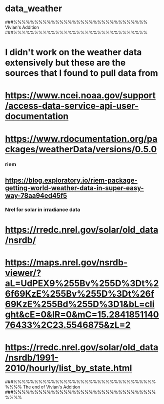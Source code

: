 # data_weather

###%%%%%%%%%%%%%%%%%%%%%%%%%%%%%%%%
Vivian's Addition
###%%%%%%%%%%%%%%%%%%%%%%%%%%%%%%%%

# I didn't work on the weather data extensively but these are the sources that I found to pull data from  


# https://www.ncei.noaa.gov/support/access-data-service-api-user-documentation


# https://www.rdocumentation.org/packages/weatherData/versions/0.5.0

### riem
## https://blog.exploratory.io/riem-package-getting-world-weather-data-in-super-easy-way-78aa94ed45f5

### Nrel for solar in irradiance data 

# https://rredc.nrel.gov/solar/old_data/nsrdb/
  
  
#  https://maps.nrel.gov/nsrdb-viewer/?aL=UdPEX9%255Bv%255D%3Dt%26f69KzE%255Bv%255D%3Dt%26f69KzE%255Bd%255D%3D1&bL=clight&cE=0&lR=0&mC=15.284185114076433%2C23.5546875&zL=2

# https://rredc.nrel.gov/solar/old_data/nsrdb/1991-2010/hourly/list_by_state.html

###%%%%%%%%%%%%%%%%%%%%%%%%%%%%%%%%%%%%%%
The end of Vivian's Addition
###%%%%%%%%%%%%%%%%%%%%%%%%%%%%%%%%%%%%%%
